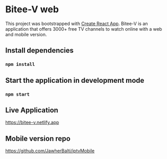 # Bitee-V web

This project was bootstrapped with [Create React App](https://github.com/facebook/create-react-app). Bitee-V is an application that offers 3000+ free TV channels to watch online with a web and mobile version.

## Install dependencies

### `npm install`

## Start the application in development mode

### `npm start`

## Live Application

https://bitee-v.netlify.app

## Mobile version repo

https://github.com/JawherBalti/iptvMobile
